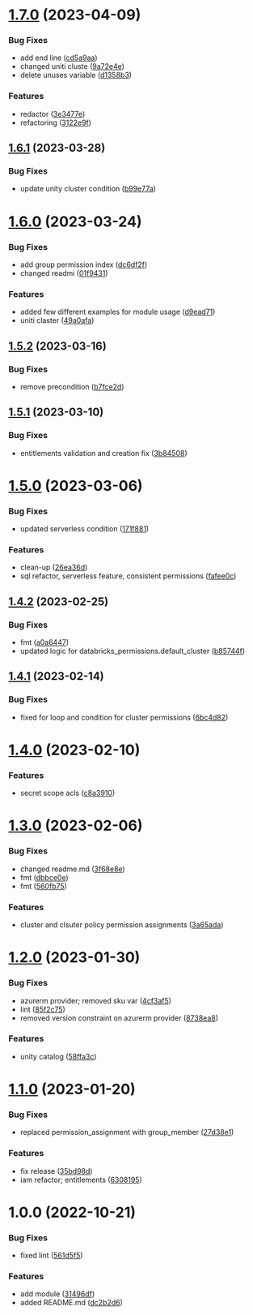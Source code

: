 # [1.7.0](https://github.com/data-platform-hq/terraform-databricks-databricks-runtime-premium/compare/v1.6.1...v1.7.0) (2023-04-09)


### Bug Fixes

* add end line ([cd5a9aa](https://github.com/data-platform-hq/terraform-databricks-databricks-runtime-premium/commit/cd5a9aaa37299bb3684f7e26ac7bcaa51b3b2242))
* changed uniti cluste ([9a72e4e](https://github.com/data-platform-hq/terraform-databricks-databricks-runtime-premium/commit/9a72e4e30211d267dbcb2357bc2efa6a95de363b))
* delete unuses variable ([d1358b3](https://github.com/data-platform-hq/terraform-databricks-databricks-runtime-premium/commit/d1358b336ab0ed9120b3ac34fb5851b92748d8bc))


### Features

* redactor ([3e3477e](https://github.com/data-platform-hq/terraform-databricks-databricks-runtime-premium/commit/3e3477efe79b8efbec8bd0537679e37124a65a13))
* refactoring ([3122e9f](https://github.com/data-platform-hq/terraform-databricks-databricks-runtime-premium/commit/3122e9fca70e0d984250f088ce04d62482216908))

## [1.6.1](https://github.com/data-platform-hq/terraform-databricks-databricks-runtime-premium/compare/v1.6.0...v1.6.1) (2023-03-28)


### Bug Fixes

* update unity cluster condition ([b99e77a](https://github.com/data-platform-hq/terraform-databricks-databricks-runtime-premium/commit/b99e77aa1963551dce8e8500d5627902d05cd1b9))

# [1.6.0](https://github.com/data-platform-hq/terraform-databricks-databricks-runtime-premium/compare/v1.5.2...v1.6.0) (2023-03-24)


### Bug Fixes

* add group permission index ([dc6df2f](https://github.com/data-platform-hq/terraform-databricks-databricks-runtime-premium/commit/dc6df2f724a9ac203a5be407db09d762517ab34e))
* changed readmi ([01f9431](https://github.com/data-platform-hq/terraform-databricks-databricks-runtime-premium/commit/01f9431e87adc050a7fa5d95a228abfbaf2b5f1a))


### Features

* added few different examples for module usage ([d9ead71](https://github.com/data-platform-hq/terraform-databricks-databricks-runtime-premium/commit/d9ead71748644fd66e84f04a60ee8e8d3588ef4c))
* uniti claster ([49a0afa](https://github.com/data-platform-hq/terraform-databricks-databricks-runtime-premium/commit/49a0afaad87db263b2deff4f96219b9cb23eaf04))

## [1.5.2](https://github.com/data-platform-hq/terraform-databricks-databricks-runtime-premium/compare/v1.5.1...v1.5.2) (2023-03-16)


### Bug Fixes

* remove precondition ([b7fce2d](https://github.com/data-platform-hq/terraform-databricks-databricks-runtime-premium/commit/b7fce2df91ab68a60a6263a2a41856b994109e19))

## [1.5.1](https://github.com/data-platform-hq/terraform-databricks-databricks-runtime-premium/compare/v1.5.0...v1.5.1) (2023-03-10)


### Bug Fixes

* entitlements validation and creation fix ([3b84508](https://github.com/data-platform-hq/terraform-databricks-databricks-runtime-premium/commit/3b84508088f32f3872b23b4fc7b48dca31d21ac4))

# [1.5.0](https://github.com/data-platform-hq/terraform-databricks-databricks-runtime-premium/compare/v1.4.2...v1.5.0) (2023-03-06)


### Bug Fixes

* updated serverless condition ([171f881](https://github.com/data-platform-hq/terraform-databricks-databricks-runtime-premium/commit/171f88131130dfffacf7e35ac64cd9b91bc6d40e))


### Features

* clean-up ([26ea36d](https://github.com/data-platform-hq/terraform-databricks-databricks-runtime-premium/commit/26ea36dd33c53db8111cf8fab4ba5e4fba04380b))
* sql refactor, serverless feature, consistent permissions ([fafee0c](https://github.com/data-platform-hq/terraform-databricks-databricks-runtime-premium/commit/fafee0c6a25ce683fd2bf8257fb0589a620e8d9c))

## [1.4.2](https://github.com/data-platform-hq/terraform-databricks-databricks-runtime-premium/compare/v1.4.1...v1.4.2) (2023-02-25)


### Bug Fixes

* fmt ([a0a6447](https://github.com/data-platform-hq/terraform-databricks-databricks-runtime-premium/commit/a0a644770ff15bd1737630974392c66ca2eb2114))
* updated logic for databricks_permissions.default_cluster ([b85744f](https://github.com/data-platform-hq/terraform-databricks-databricks-runtime-premium/commit/b85744f5949174a12db367f0fc815d040e958050))

## [1.4.1](https://github.com/data-platform-hq/terraform-databricks-databricks-runtime-premium/compare/v1.4.0...v1.4.1) (2023-02-14)


### Bug Fixes

* fixed for loop and condition for cluster permissions ([6bc4d82](https://github.com/data-platform-hq/terraform-databricks-databricks-runtime-premium/commit/6bc4d8241541e315c289a85b8a3726ded41b688f))

# [1.4.0](https://github.com/data-platform-hq/terraform-databricks-databricks-runtime-premium/compare/v1.3.0...v1.4.0) (2023-02-10)


### Features

* secret scope acls ([c8a3910](https://github.com/data-platform-hq/terraform-databricks-databricks-runtime-premium/commit/c8a3910ea1be835b331c350c5e385712f08abed1))

# [1.3.0](https://github.com/data-platform-hq/terraform-databricks-databricks-runtime-premium/compare/v1.2.0...v1.3.0) (2023-02-06)


### Bug Fixes

* changed readme.md ([3f68e8e](https://github.com/data-platform-hq/terraform-databricks-databricks-runtime-premium/commit/3f68e8e8eaff22d7b07bde663811441b5bcd139c))
* fmt ([dbbce0e](https://github.com/data-platform-hq/terraform-databricks-databricks-runtime-premium/commit/dbbce0e0e56aeb25d566e8935e9a56d06a09202a))
* fmt ([560fb75](https://github.com/data-platform-hq/terraform-databricks-databricks-runtime-premium/commit/560fb753281a97e658830a8c05c3436a6e4b4291))


### Features

* cluster and clsuter policy permission assignments ([3a65ada](https://github.com/data-platform-hq/terraform-databricks-databricks-runtime-premium/commit/3a65ada53382675f3bd90ce0fec0b62308301834))

# [1.2.0](https://github.com/data-platform-hq/terraform-databricks-databricks-runtime-premium/compare/v1.1.0...v1.2.0) (2023-01-30)


### Bug Fixes

* azurerm provider; removed sku var ([4cf3af5](https://github.com/data-platform-hq/terraform-databricks-databricks-runtime-premium/commit/4cf3af5122e5b7dc391a0cb797961691d663578b))
* lint ([85f2c75](https://github.com/data-platform-hq/terraform-databricks-databricks-runtime-premium/commit/85f2c75f0245ae69c1147e3c9741cd5bdd6e894f))
* removed version constraint on azurerm provider ([8738ea8](https://github.com/data-platform-hq/terraform-databricks-databricks-runtime-premium/commit/8738ea86f8009164459730ebde21e26c7690c8ed))


### Features

* unity catalog ([58ffa3c](https://github.com/data-platform-hq/terraform-databricks-databricks-runtime-premium/commit/58ffa3c93691b1de841e4f321f668410dfaee465))

# [1.1.0](https://github.com/data-platform-hq/terraform-databricks-databricks-runtime-premium/compare/v1.0.0...v1.1.0) (2023-01-20)


### Bug Fixes

* replaced permission_assignment with group_member ([27d38e1](https://github.com/data-platform-hq/terraform-databricks-databricks-runtime-premium/commit/27d38e125ec98bf8e40560dd12a37a23bfca3cec))


### Features

* fix release ([35bd98d](https://github.com/data-platform-hq/terraform-databricks-databricks-runtime-premium/commit/35bd98d5849b1fc716e026b14e3b474a56628c02))
* iam refactor; entitlements ([6308195](https://github.com/data-platform-hq/terraform-databricks-databricks-runtime-premium/commit/63081953e2c41b24bfedda2a2985d67d60dd3022))


# 1.0.0 (2022-10-21)


### Bug Fixes

* fixed lint ([561d5f5](https://github.com/data-platform-hq/terraform-databricks-databricks-runtime-premium/commit/561d5f5abf08b81fa39c37f57c9d7d530b076d25))


### Features

* add module ([31496df](https://github.com/data-platform-hq/terraform-databricks-databricks-runtime-premium/commit/31496dfda96cbbe4ce68105d009b4de3fed7cc61))
* added README.md ([dc2b2d6](https://github.com/data-platform-hq/terraform-databricks-databricks-runtime-premium/commit/dc2b2d6cb13f3a40c996a50557a17913a922467e))
